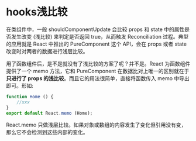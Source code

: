 # hooks浅比较
在类组件中，一般 shouldComponentUpdate 会比较 props 和 state 中的属性是否发生改变 (浅比较) 来判定是否返回 true，从而触发 Reconciliation 过程。典型的应用就是 React 中推出的 PureComponent 这个 API，会在 props 或者 state 改变时对两者的数据进行浅层比较。

用了函数组件后，是不是就没有了浅比较的方案了呢？并不是。React 为函数组件提供了一个 memo 方法，它和 PureComponent 在数据比对上唯一的区别就在于 **只进行了 props 的浅比较**。而且它的用法很简单，直接将函数传入 memo 中导出即可。形如:
```jsx
function Home () {
    //xxx
} 
export default React.memo (Home);
```
React.memo 只做浅层比较。如果对象或数组的内容发生了变化但引用没有变，那么它不会检测到这些内部的变化。